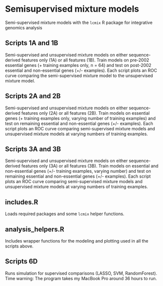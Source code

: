 # Semisupervised mixture models
Semi-supervised mixture models with the `lcmix` R package for integrative genomics analysis

## Scripts 1A and 1B
Semi-supervised and unsupervised mixture models on either sequence-derived features only (1A) or all features (1B). Train models on pre-2002 essential genes (+ training examples only, n = 64) and test on post-2002 essential and non-essential genes (+/- examples). Each script plots an ROC curve comparing the semi-supervised mixture model to the unsupervised mixture model.

## Scripts 2A and 2B
Semi-supervised and unsupervised mixture models on either sequence-derived features only (2A) or all features (2B). Train models on essential genes (+ training examples only, varying number of training examples) and test on remaining essential and non-essential genes (+/- examples). Each script plots an ROC curve comparing semi-supervised mixture models and unsupervised mixture models at varying numbers of training examples.

## Scripts 3A and 3B
Semi-supervised and unsupervised mixture models on either sequence-derived features only (3A) or all features (3B). Train models on essential and non-essential genes (+/- training examples, varying number) and test on remaining essential and non-essential genes (+/- examples). Each script plots an ROC curve comparing semi-supervised mixture models and unsupervised mixture models at varying numbers of training examples.

## includes.R
Loads required packages and some `lcmix` helper functions.

## analysis_helpers.R
Includes wrapper functions for the modeling and plotting used in all the scripts above.

## Scripts 6D
Runs simulation for supervised comparisons (LASSO, SVM, RandomForest). Time warning: The program takes my MacBook Pro around 36 hours to run.
